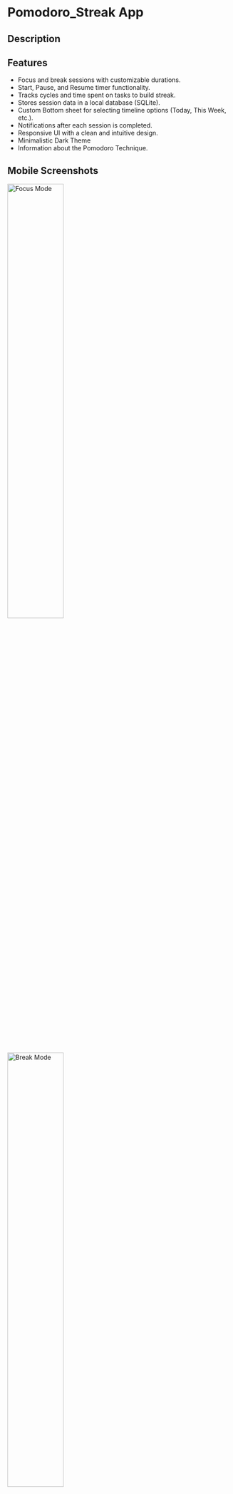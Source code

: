 # Pomodoro_Streak App

## Description

## Features
- Focus and break sessions with customizable durations.
- Start, Pause, and Resume timer functionality.
- Tracks cycles and time spent on tasks to build streak.
- Stores session data in a local database (SQLite).
- Custom Bottom sheet for selecting timeline options (Today, This Week, etc.).
- Notifications after each session is completed.
- Responsive UI with a clean and intuitive design.
- Minimalistic Dark Theme
- Information about the Pomodoro Technique.

## Mobile Screenshots
<img src="./FocusMode_Screenshot_Mobile.png" alt="Focus Mode" width="50%"/>
<img src="./BreakMode_Screenshot_Mobile.png" alt="Break Mode" width="50%"/>
<img src="./infoScreen_Screenshot_Mobile.png" alt="information dialogue" width="50%"/>

## Tablet Screenshots
<img src="./FocusMode_Screenshot_Tablet.png" alt="Focus Mode" width="50%"/>
<img src="./BreakMode_Screenshot_Tablet.png" alt="Break Mode" width="50%"/>
<img src="./infoScreen_Screenshot_Tablet.png" alt="information dialogue" width="50%"/>

## Installation
1. Clone the repository:
   ```bash
   git clone https://github.com/your-username/pomodoro-timer.git
   ```
2. Navigate to the project directory:
   ```bash
   cd pomodoro-timer
   ```
3. Install dependencies:
   ```bash
   flutter pub get
   ```
4. Run the app:
   ```bash
   flutter run
   ```

---

### **Usage**
```markdown
## Usage
- Start a focus session by tapping the **Focus Mode** Start Button in the Bottom.
- Switch to a break session using the **Break Mode** tab.
- View session statistics by selecting a timeline in the bottom sheet.

## Dependencies

The following dependencies are used in this project:

1. **[cupertino_icons: ^1.0.8](https://pub.dev/packages/cupertino_icons)**
   - Provides iOS-style icons for use in Flutter applications.

2. **[flutter_riverpod: ^2.6.1](https://pub.dev/packages/flutter_riverpod)**
   - A state management library that simplifies and enhances state management in Flutter apps.

3. **[sqflite: ^2.4.1](https://pub.dev/packages/sqflite)**
   - A plugin for SQLite database management in Flutter applications.

4. **[path: ^1.9.0](https://pub.dev/packages/path)**
   - A library for manipulating file system paths across platforms.

5. **[intl: ^0.20.1](https://pub.dev/packages/intl)**
   - Provides internationalization and localization utilities, including date formatting.

6. **[flutter_local_notifications: ^18.0.1](https://pub.dev/packages/flutter_local_notifications)**
   - A plugin for displaying local notifications on Android and iOS.

7. **[permission_handler: ^11.3.1](https://pub.dev/packages/permission_handler)**
   - A plugin for checking and requesting permissions across platforms.

---

### Installing Dependencies

Run the following command to install the dependencies:

```bash
flutter pub get


## Features to be added in future versions
- [ ] Table device support
- [ ] Screen Always on while Timer is Running
- [ ] Display Pomodoro remaining Timer on LockScreen While Running
- [ ] different sounds to select from to play after Timer duration Completes
- [ ] haptics on start, pause, stop, focus, break, information buttons
- [ ] dark and light theme button to toggle
- [ ] add some glitter or crackers effect to it after the timer finishes or   background screen should blink with diff colours 
- [ ] when timer reaches 10 sec it should pop with diff colours and change big small
- [ ] a small card to flex your productivity when you created a good streak
- [ ] daily reminder to use pomodoro timer
- [ ] when user taps on start button a beep sound should be played to indicate that the timer is running
- [ ] show in_app_review popup when user use app for sometime use some launch times to display the review popup after a week or so
- [ ] add app version and build number in the bottom of the app to let user know which version they are on.

